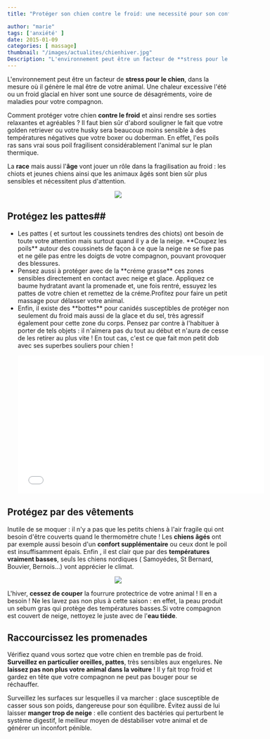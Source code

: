 ```yaml
---
title: "Protéger son chien contre le froid: une necessité pour son confort et sa santé"

author: "marie"
tags: ['anxiété' ]
date: 2015-01-09
categories: [ massage]
thumbnail: "/images/actualites/chienhiver.jpg"
Description: "L'environnement peut être un facteur de **stress pour le chien**, dans la mesure où il génère le mal être de votre animal. Une chaleur excessive l'été ou un froid glacial en hiver sont une source de désagréments, voire de maladies pour votre compagnon"
---
```


L'environnement peut être un facteur de **stress pour le chien**, dans la mesure où il génère le mal être de votre animal. Une chaleur excessive l'été ou un froid glacial en hiver sont une source de désagréments, voire de maladies pour votre compagnon.


Comment  protéger votre chien **contre le froid** et ainsi rendre ses sorties relaxantes et agréables ?
Il faut bien sûr d'abord souligner le fait que votre golden retriever ou votre husky sera beaucoup moins sensible à des températures négatives que votre boxer ou doberman. En effet, l'es poils ras sans vrai sous poil fragilisent considérablement l'animal sur le plan thermique.


La **race** mais aussi l'**âge** vont jouer un rôle dans la fragilisation au froid : les chiots et jeunes chiens ainsi que les animaux âgés sont bien sûr plus sensibles et nécessitent plus d'attention.

<p align="center"><img src= "/images/actualites/chienhiver.jpg"></p>

## Protégez les pattes##
<ul>
<li>
 Les pattes ( et surtout les coussinets tendres des chiots) ont besoin de toute votre attention mais surtout quand il y a de la neige. **Coupez les poils** autour des coussinets de façon à ce que la neige ne se fixe pas et  ne géle pas entre les doigts de votre compagnon, pouvant provoquer des blessures. </li>
<li>Pensez aussi à protéger avec de la **créme grasse** ces zones sensibles directement en contact avec neige et glace. Appliquez ce baume hydratant avant la promenade et, une fois rentré, essuyez les pattes de votre chien et remettez de la créme.Profitez pour faire un petit massage pour délasser votre animal.</li>
<li>Enfin, il existe des **bottes** pour canidés susceptibles de protéger non seulement du froid mais aussi de la glace et du sel, très agressif également pour cette zone du corps. Pensez par contre à l'habituer à porter de tels objets : il n'aimera pas du tout au début et n'aura de cesse de les retirer au plus vite ! En tout cas, c'est ce que fait mon petit dob avec ses superbes souliers pour chien !</li>


<p align="center"><iframe width="560" height="315" src="//www.youtube.com/embed/8aZ46iP98LY" frameborder="0" allowfullscreen></iframe>
</ul>


## Protégez par des vêtements ##

Inutile de se moquer : il n'y a pas que les petits chiens à l'air fragile qui ont besoin d'être couverts quand le thermomètre chute ! Les **chiens âgés** ont par exemple aussi besoin d'un **confort supplémentaire** ou ceux dont le poil est insuffisamment épais. Enfin , il est clair que par des **températures vraiment basses**, seuls les chiens nordiques ( Samoyédes, St Bernard, Bouvier, Bernois...) vont apprécier le climat.

<p align="center"><img src= "/images/actualites/winter-clothes.jpg"></p>

L'hiver, **cessez de couper** la fourrure protectrice de votre animal ! Il en a besoin ! Ne les lavez pas non plus à cette saison : en effet, la peau produit un sebum gras qui protège des températures basses.Si votre compagnon est couvert de neige, nettoyez le juste avec de l'**eau tiéde**.

## Raccourcissez les promenades ##
Vérifiez quand vous sortez que votre chien en tremble pas de froid. **Surveillez en particulier oreilles, pattes**, très sensibles aux engelures. Ne **laissez pas non plus votre animal dans la voiture** ! Il y fait trop froid et gardez en tête que votre compagnon ne peut pas bouger pour se réchauffer.


Surveillez les surfaces sur lesquelles il va marcher : glace susceptible de casser sous son poids, dangereuse pour son équilibre.
Évitez aussi de lui laisser **manger trop de neige** :  elle contient des bactéries qui perturbent le système digestif, le meilleur moyen de déstabiliser votre animal et de générer un inconfort pénible.
